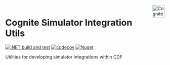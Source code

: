 <a href="https://cognite.com/">
    <img src="https://images.squarespace-cdn.com/content/5bd167cf65a707203855d3c0/1540463676940-6USHZRRF36KCAZLUPM2P/Logo-H.jpg?format=300w&content-type=image%2Fjpeg" alt="Cognite logo" title="Cognite" align="right" height="40" />
</a>

Cognite Simulator Integration Utils
=======================
[![.NET build and test](https://github.com/cognitedata/dotnet-simulator-utils/actions/workflows/buildandtest.yml/badge.svg?branch=main)](https://github.com/cognitedata/dotnet-simulator-utils/actions/workflows/buildandtest.yml)
[![codecov](https://codecov.io/gh/cognitedata/dotnet-simulator-utils/branch/main/graph/badge.svg?token=sr1aNhkc1e)](https://codecov.io/gh/cognitedata/dotnet-simulator-utils)
[![Nuget](https://img.shields.io/nuget/vpre/Cognite.Simulator.Extensions)](https://www.nuget.org/packages/Cognite.Simulator.Extensions/)

Utilities for developing simulator integrations within CDF 

